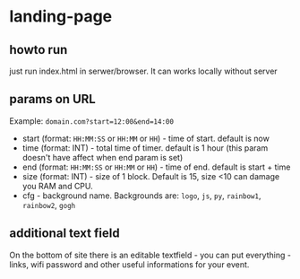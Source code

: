 # landing-page

## howto run

just run index.html in serwer/browser. It can works locally without server

## params on URL

Example: `domain.com?start=12:00&end=14:00`

* start (format: `HH:MM:SS` or `HH:MM` or `HH`) - time of start. default is now
* time (format: INT) - total time of timer. default is 1 hour (this param doesn't have affect when end param is set)
* end (format: `HH:MM:SS` or `HH:MM` or `HH`) - time of end. default is start + time
* size (format: INT) - size of 1 block. Default is 15, size <10 can damage you RAM and CPU.
* cfg - background name. Backgrounds are: `logo`, `js`, `py`, `rainbow1`, `rainbow2`, `gogh`

## additional text field

On the bottom of site there is an editable textfield - you can put everything - links, wifi password and other useful informations for your event.
